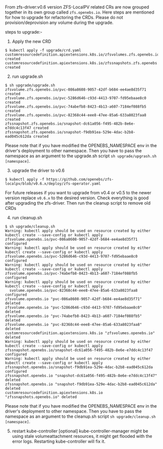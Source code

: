 From zfs-driver:v0.6 version ZFS-LocalPV related CRs are now grouped together in its own group called `zfs.openebs.io`. Here steps are mentioned for how to upgrade for refactoring the CRDs. Please do not provision/deprovision any volume during the upgrade.

steps to upgrade:-

1. Apply the new CRD

```
$ kubectl apply -f upgrade/crd.yaml
customresourcedefinition.apiextensions.k8s.io/zfsvolumes.zfs.openebs.io created
customresourcedefinition.apiextensions.k8s.io/zfssnapshots.zfs.openebs.io created
```

2. run upgrade.sh

```
$ sh upgrade/upgrade.sh
zfsvolume.zfs.openebs.io/pvc-086a8608-9057-42df-b684-ee4ae8d35f71 created
zfsvolume.zfs.openebs.io/pvc-5286d646-c93d-4413-9707-fd95ebaae8c0 created
zfsvolume.zfs.openebs.io/pvc-74abefb8-8423-4b13-a607-7184ef088fb5 created
zfsvolume.zfs.openebs.io/pvc-82368c44-eee8-47ee-85a6-633a8023faa8 created
zfssnapshot.zfs.openebs.io/snapshot-dc61a056-f495-482b-8e6e-e7ddc4c13f47 created
zfssnapshot.zfs.openebs.io/snapshot-f9db91ea-529e-4dac-b2b8-ead045c612da created
```
Please note that if you have modified the OPENEBS_NAMESPACE env in the driver's deployment to other namespace. Then you have to pass the namespace as an argument to the upgrade.sh script `sh upgrade/upgrash.sh [namespace]`.


3. upgrade the driver to v0.6

```
$ kubectl apply -f https://github.com/openebs/zfs-localpv/blob/v0.6.x/deploy/zfs-operator.yaml
```

For future releases if you want to upgrade from v0.4 or v0.5 to the newer version replace `v0.6.x` to the desired version. Check everything is good after upgrading the zfs-driver. Then run the cleanup script to remove old CRDs


4. run cleanup.sh

```
$ sh upgrade/cleanup.sh
Warning: kubectl apply should be used on resource created by either kubectl create --save-config or kubectl apply
zfsvolume.openebs.io/pvc-086a8608-9057-42df-b684-ee4ae8d35f71 configured
Warning: kubectl apply should be used on resource created by either kubectl create --save-config or kubectl apply
zfsvolume.openebs.io/pvc-5286d646-c93d-4413-9707-fd95ebaae8c0 configured
Warning: kubectl apply should be used on resource created by either kubectl create --save-config or kubectl apply
zfsvolume.openebs.io/pvc-74abefb8-8423-4b13-a607-7184ef088fb5 configured
Warning: kubectl apply should be used on resource created by either kubectl create --save-config or kubectl apply
  svolume.openebs.io/pvc-82368c44-eee8-47ee-85a6-633a8023faa8 configured
zfsvolume.openebs.io "pvc-086a8608-9057-42df-b684-ee4ae8d35f71" deleted
zfsvolume.openebs.io "pvc-5286d646-c93d-4413-9707-fd95ebaae8c0" deleted
zfsvolume.openebs.io "pvc-74abefb8-8423-4b13-a607-7184ef088fb5" deleted
zfsvolume.openebs.io "pvc-82368c44-eee8-47ee-85a6-633a8023faa8" deleted
customresourcedefinition.apiextensions.k8s.io "zfsvolumes.openebs.io" deleted
Warning: kubectl apply should be used on resource created by either kubectl create --save-config or kubectl apply
zfssnapshot.openebs.io/snapshot-dc61a056-f495-482b-8e6e-e7ddc4c13f47 configured
Warning: kubectl apply should be used on resource created by either kubectl create --save-config or kubectl apply
zfssnapshot.openebs.io/snapshot-f9db91ea-529e-4dac-b2b8-ead045c612da configured
zfssnapshot.openebs.io "snapshot-dc61a056-f495-482b-8e6e-e7ddc4c13f47" deleted
zfssnapshot.openebs.io "snapshot-f9db91ea-529e-4dac-b2b8-ead045c612da" deleted
customresourcedefinition.apiextensions.k8s.io "zfssnapshots.openebs.io" deleted
```

Please note that if you have modified the OPENEBS_NAMESPACE env in the driver's deployment to other namespace. Then you have to pass the namespace as an argument to the cleanup.sh script `sh upgrade/cleanup.sh [namespace]`.

5. restart kube-controller [optional]
kube-controller-manager might be using stale volumeattachment resources, it might get flooded with the error logs. Restarting kube-controller will fix it.
